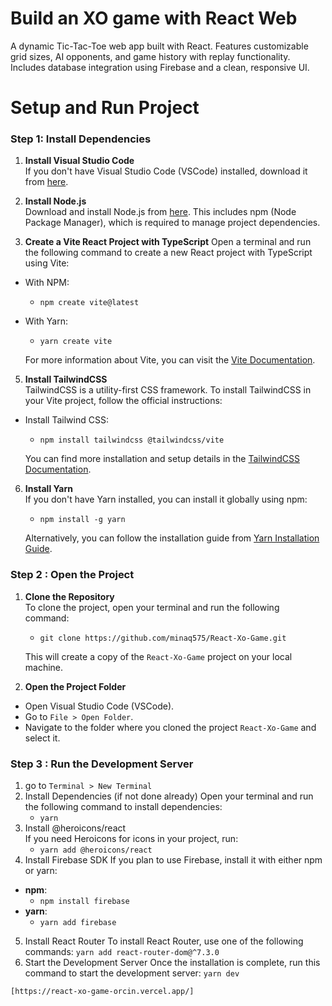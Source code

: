 # Build an XO game with React Web
A dynamic Tic-Tac-Toe web app built with React. Features customizable grid sizes, AI opponents, and game history with replay functionality. Includes database integration using Firebase and a clean, responsive UI.
# Setup and Run Project
### Step 1: Install Dependencies

1.  **Install Visual Studio Code**  
    If you don't have Visual Studio Code (VSCode) installed, download it from [here](https://code.visualstudio.com/).
    
2.  **Install Node.js**  
    Download and install Node.js from [here](https://nodejs.org/). This includes npm (Node Package Manager), which is required to manage project dependencies.
    
3.  **Create a Vite React Project with TypeScript**
Open a terminal and run the following command to create a new React project with TypeScript using Vite:
 -	With NPM:
	   -	`npm create vite@latest`
-	With Yarn:
	   -	`yarn create vite`

	For more information about Vite, you can visit the [Vite Documentation](https://vite.dev/guide/).
    
5.  **Install TailwindCSS**  
    TailwindCSS is a utility-first CSS framework. To install TailwindCSS in your Vite project, follow the official instructions:
    
  - Install Tailwind CSS: 
	  -  `npm install tailwindcss @tailwindcss/vite`
     
     You can find more installation and setup details in the [TailwindCSS Documentation](https://tailwindcss.com/docs/installation/using-vite).
        
6.  **Install Yarn**  
    If you don't have Yarn installed, you can install it globally using npm:
	- `npm install -g yarn` 
   
	Alternatively, you can follow the installation guide from [Yarn Installation Guide](https://classic.yarnpkg.com/lang/en/docs/install/#windows-stable).
   ### Step 2 : Open the Project
   1.  **Clone the Repository**  
To clone the project, open your terminal and run the following command:
		-	`git clone https://github.com/minaq575/React-Xo-Game.git`

		This will create a copy of the `React-Xo-Game` project on your local machine.
   2. **Open the Project Folder**
-   Open Visual Studio Code (VSCode).
-   Go to `File > Open Folder`.
-   Navigate to the folder where you cloned the project `React-Xo-Game` and select it.
### Step 3 : Run the Development Server
1.  go to  `Terminal > New Terminal`
2. Install Dependencies (if not done already)
Open your terminal and run the following command to install dependencies:
	-	`yarn`
3. Install @heroicons/react  
If you need Heroicons for icons in your project, run:
	-	`yarn add @heroicons/react`
4. Install Firebase SDK
If you plan to use Firebase, install it with either npm or yarn:
- **npm**:
	-	`npm install firebase`
- **yarn**:
	-	`yarn add firebase`
5. Install React Router
To install React Router, use one of the following commands:
`yarn add react-router-dom@^7.3.0`
6.  Start the Development Server
Once the installation is complete, run this command to start the development server:
	`yarn dev`

```
[https://react-xo-game-orcin.vercel.app/]

